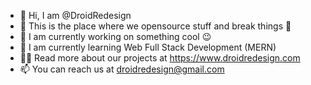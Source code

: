 - 👋 Hi, I am @DroidRedesign
- 👀 This is the place where we opensource stuff and break things 🤣
- 🔭 I am currently working on something cool 😉
- 🌱 I am currently learning Web Full Stack Development (MERN)
- 👨‍💻 Read more about our projects at https://www.droidredesign.com
- 📫 You can reach us at droidredesign@gmail.com

<!---
DroidRedesign/DroidRedesign is a ✨ special ✨ repository because its `README.md` (this file) appears on your GitHub profile.
You can click the Preview link to take a look at your changes.
--->
